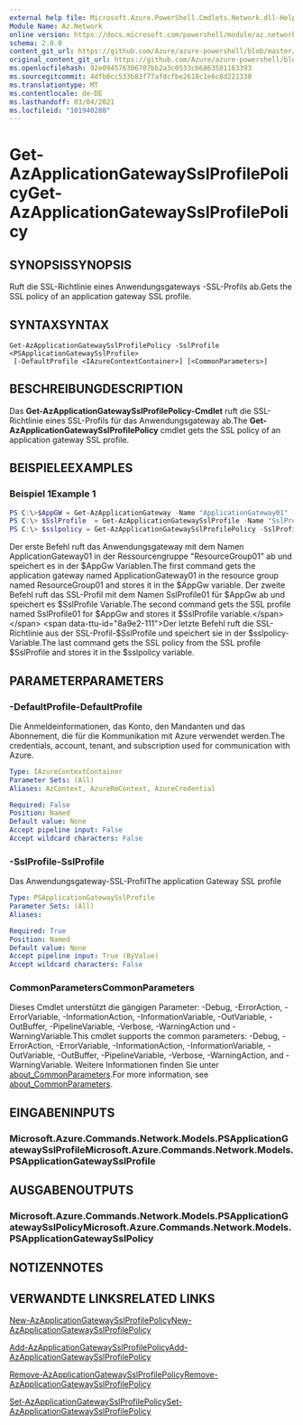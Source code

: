 ```yaml
---
external help file: Microsoft.Azure.PowerShell.Cmdlets.Network.dll-Help.xml
Module Name: Az.Network
online version: https://docs.microsoft.com/powershell/module/az.network/get-azapplicationgatewaysslprofilepolicy
schema: 2.0.0
content_git_url: https://github.com/Azure/azure-powershell/blob/master/src/Network/Network/help/Get-AzApplicationGatewaySslProfilePolicy.md
original_content_git_url: https://github.com/Azure/azure-powershell/blob/master/src/Network/Network/help/Get-AzApplicationGatewaySslProfilePolicy.md
ms.openlocfilehash: 92e094576306707bb2a3c0533cb6863581163393
ms.sourcegitcommit: 4dfb0cc533b83f77afdcfbe2618c1e6c8d221330
ms.translationtype: MT
ms.contentlocale: de-DE
ms.lasthandoff: 03/04/2021
ms.locfileid: "101940280"
---
```

# <span data-ttu-id="8a9e2-101">Get-AzApplicationGatewaySslProfilePolicy</span><span class="sxs-lookup"><span data-stu-id="8a9e2-101">Get-AzApplicationGatewaySslProfilePolicy</span></span>

## <span data-ttu-id="8a9e2-102">SYNOPSIS</span><span class="sxs-lookup"><span data-stu-id="8a9e2-102">SYNOPSIS</span></span>
<span data-ttu-id="8a9e2-103">Ruft die SSL-Richtlinie eines Anwendungsgateways -SSL-Profils ab.</span><span class="sxs-lookup"><span data-stu-id="8a9e2-103">Gets the SSL policy of an application gateway SSL profile.</span></span>

## <span data-ttu-id="8a9e2-104">SYNTAX</span><span class="sxs-lookup"><span data-stu-id="8a9e2-104">SYNTAX</span></span>

```
Get-AzApplicationGatewaySslProfilePolicy -SslProfile <PSApplicationGatewaySslProfile>
 [-DefaultProfile <IAzureContextContainer>] [<CommonParameters>]
```

## <span data-ttu-id="8a9e2-105">BESCHREIBUNG</span><span class="sxs-lookup"><span data-stu-id="8a9e2-105">DESCRIPTION</span></span>
<span data-ttu-id="8a9e2-106">Das **Get-AzApplicationGatewaySslProfilePolicy-Cmdlet** ruft die SSL-Richtlinie eines SSL-Profils für das Anwendungsgateway ab.</span><span class="sxs-lookup"><span data-stu-id="8a9e2-106">The **Get-AzApplicationGatewaySslProfilePolicy** cmdlet gets the SSL policy of an application gateway SSL profile.</span></span>

## <span data-ttu-id="8a9e2-107">BEISPIELE</span><span class="sxs-lookup"><span data-stu-id="8a9e2-107">EXAMPLES</span></span>

### <span data-ttu-id="8a9e2-108">Beispiel 1</span><span class="sxs-lookup"><span data-stu-id="8a9e2-108">Example 1</span></span>
```powershell
PS C:\>$AppGW = Get-AzApplicationGateway -Name "ApplicationGateway01" -ResourceGroupName "ResourceGroup01"
PS C:\> $SslProfile  = Get-AzApplicationGatewaySslProfile -Name "SslProfile01" -ApplicationGateway $AppGw
PS C:\> $sslpolicy = Get-AzApplicationGatewaySslProfilePolicy -SslProfile $SslProfile
```

<span data-ttu-id="8a9e2-109">Der erste Befehl ruft das Anwendungsgateway mit dem Namen ApplicationGateway01 in der Ressourcengruppe "ResourceGroup01" ab und speichert es in der $AppGw Variablen.</span><span class="sxs-lookup"><span data-stu-id="8a9e2-109">The first command gets the application gateway named ApplicationGateway01 in the resource group named ResourceGroup01 and stores it in the $AppGw variable.</span></span> <span data-ttu-id="8a9e2-110">Der zweite Befehl ruft das SSL-Profil mit dem Namen SslProfile01 für $AppGw ab und speichert es $SslProfile Variable.</span><span class="sxs-lookup"><span data-stu-id="8a9e2-110">The second command gets the SSL profile named SslProfile01 for $AppGw and stores it $SslProfile variable.</span></span> <span data-ttu-id="8a9e2-111">Der letzte Befehl ruft die SSL-Richtlinie aus der SSL-Profil-$SslProfile und speichert sie in der $sslpolicy-Variable.</span><span class="sxs-lookup"><span data-stu-id="8a9e2-111">The last command gets the SSL policy from the SSL profile $SslProfile and stores it in the $sslpolicy variable.</span></span>

## <span data-ttu-id="8a9e2-112">PARAMETER</span><span class="sxs-lookup"><span data-stu-id="8a9e2-112">PARAMETERS</span></span>

### <span data-ttu-id="8a9e2-113">-DefaultProfile</span><span class="sxs-lookup"><span data-stu-id="8a9e2-113">-DefaultProfile</span></span>
<span data-ttu-id="8a9e2-114">Die Anmeldeinformationen, das Konto, den Mandanten und das Abonnement, die für die Kommunikation mit Azure verwendet werden.</span><span class="sxs-lookup"><span data-stu-id="8a9e2-114">The credentials, account, tenant, and subscription used for communication with Azure.</span></span>

```yaml
Type: IAzureContextContainer
Parameter Sets: (All)
Aliases: AzContext, AzureRmContext, AzureCredential

Required: False
Position: Named
Default value: None
Accept pipeline input: False
Accept wildcard characters: False
```

### <span data-ttu-id="8a9e2-115">-SslProfile</span><span class="sxs-lookup"><span data-stu-id="8a9e2-115">-SslProfile</span></span>
<span data-ttu-id="8a9e2-116">Das Anwendungsgateway-SSL-Profil</span><span class="sxs-lookup"><span data-stu-id="8a9e2-116">The application Gateway SSL profile</span></span>

```yaml
Type: PSApplicationGatewaySslProfile
Parameter Sets: (All)
Aliases:

Required: True
Position: Named
Default value: None
Accept pipeline input: True (ByValue)
Accept wildcard characters: False
```

### <span data-ttu-id="8a9e2-117">CommonParameters</span><span class="sxs-lookup"><span data-stu-id="8a9e2-117">CommonParameters</span></span>
<span data-ttu-id="8a9e2-118">Dieses Cmdlet unterstützt die gängigen Parameter: -Debug, -ErrorAction, -ErrorVariable, -InformationAction, -InformationVariable, -OutVariable, -OutBuffer, -PipelineVariable, -Verbose, -WarningAction und -WarningVariable.</span><span class="sxs-lookup"><span data-stu-id="8a9e2-118">This cmdlet supports the common parameters: -Debug, -ErrorAction, -ErrorVariable, -InformationAction, -InformationVariable, -OutVariable, -OutBuffer, -PipelineVariable, -Verbose, -WarningAction, and -WarningVariable.</span></span> <span data-ttu-id="8a9e2-119">Weitere Informationen finden Sie unter [about_CommonParameters](http://go.microsoft.com/fwlink/?LinkID=113216).</span><span class="sxs-lookup"><span data-stu-id="8a9e2-119">For more information, see [about_CommonParameters](http://go.microsoft.com/fwlink/?LinkID=113216).</span></span>

## <span data-ttu-id="8a9e2-120">EINGABEN</span><span class="sxs-lookup"><span data-stu-id="8a9e2-120">INPUTS</span></span>

### <span data-ttu-id="8a9e2-121">Microsoft.Azure.Commands.Network.Models.PSApplicationGatewaySslProfile</span><span class="sxs-lookup"><span data-stu-id="8a9e2-121">Microsoft.Azure.Commands.Network.Models.PSApplicationGatewaySslProfile</span></span>

## <span data-ttu-id="8a9e2-122">AUSGABEN</span><span class="sxs-lookup"><span data-stu-id="8a9e2-122">OUTPUTS</span></span>

### <span data-ttu-id="8a9e2-123">Microsoft.Azure.Commands.Network.Models.PSApplicationGatewaySslPolicy</span><span class="sxs-lookup"><span data-stu-id="8a9e2-123">Microsoft.Azure.Commands.Network.Models.PSApplicationGatewaySslPolicy</span></span>

## <span data-ttu-id="8a9e2-124">NOTIZEN</span><span class="sxs-lookup"><span data-stu-id="8a9e2-124">NOTES</span></span>

## <span data-ttu-id="8a9e2-125">VERWANDTE LINKS</span><span class="sxs-lookup"><span data-stu-id="8a9e2-125">RELATED LINKS</span></span>

[<span data-ttu-id="8a9e2-126">New-AzApplicationGatewaySslProfilePolicy</span><span class="sxs-lookup"><span data-stu-id="8a9e2-126">New-AzApplicationGatewaySslProfilePolicy</span></span>](./New-AzApplicationGatewaySslProfilePolicy.md)

[<span data-ttu-id="8a9e2-127">Add-AzApplicationGatewaySslProfilePolicy</span><span class="sxs-lookup"><span data-stu-id="8a9e2-127">Add-AzApplicationGatewaySslProfilePolicy</span></span>](./Add-AzApplicationGatewaySslProfilePolicy.md)

[<span data-ttu-id="8a9e2-128">Remove-AzApplicationGatewaySslProfilePolicy</span><span class="sxs-lookup"><span data-stu-id="8a9e2-128">Remove-AzApplicationGatewaySslProfilePolicy</span></span>](./Remove-AzApplicationGatewaySslProfilePolicy.md)

[<span data-ttu-id="8a9e2-129">Set-AzApplicationGatewaySslProfilePolicy</span><span class="sxs-lookup"><span data-stu-id="8a9e2-129">Set-AzApplicationGatewaySslProfilePolicy</span></span>](./Set-AzApplicationGatewaySslProfilePolicy.md)